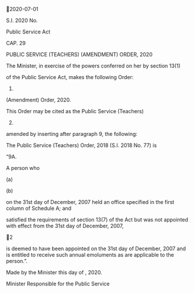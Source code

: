 2020-07-01

S.I. 2020 No.

Public Service Act

CAP. 29

PUBLIC SERVICE (TEACHERS) (AMENDMENT) ORDER, 2020

The Minister, in exercise of the powers conferred on her by section 13(1)

of the Public Service Act, makes the following Order:

1.
(Amendment) Order, 2020.

This  Order  may  be  cited  as  the  Public  Service  (Teachers)

2.
amended by inserting after paragraph 9, the following:

The  Public  Service  (Teachers)  Order,  2018  (S.I.  2018  No.  77)  is

“9A.

A person who

(a)

(b)

on the 31st day of December, 2007 held an office specified
in the first column of Schedule A; and

satisfied the requirements of section 13(7) of the Act but was
not  appointed  with  effect  from  the  31st  day  of  December,
2007,

2

is deemed to have been appointed on the 31st day of December, 2007
and is entitled to receive such annual emoluments as are applicable to
the person.”.

Made by the Minister this              day of                     , 2020.

Minister Responsible for the Public Service

